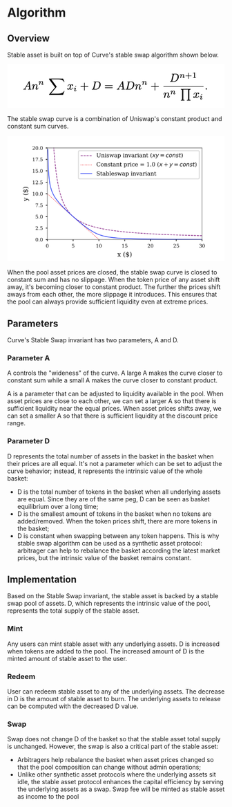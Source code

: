 # Algorithm

## Overview

Stable asset is built on top of Curve's stable swap algorithm shown below.

![Curve's Stable Swap Invariant](<../.gitbook/assets/image (1).png>)

The stable swap curve is a combination of Uniswap's constant product and constant sum curves.

![](../.gitbook/assets/image.png)

When the pool asset prices are closed, the stable swap curve is closed to constant sum and has no slippage. When the token price of any asset shift away, it's becoming closer to constant product. The further the prices shift aways from each other, the more slippage it introduces. This ensures that the pool can always provide sufficient liquidity even at extreme prices.

## Parameters

Curve's Stable Swap invariant has two parameters, A and D.

### Parameter A

A controls the "wideness" of the curve. A large A makes the curve closer to constant sum while a small A makes the curve closer to constant product.&#x20;

A is a parameter that can be adjusted to liquidity available in the pool. When asset prices are close to each other, we can set a larger A so that there is sufficient liquidity near the equal prices. When asset prices shifts away, we can set a smaller A so that there is sufficient liquidity at the discount price range.

### Parameter D

D represents the total number of assets in the basket in the basket when their prices are all equal. It's not a parameter which can be set to adjust the curve behavior; instead, it represents the intrinsic value of the whole basket:

* D is the total number of tokens in the basket when all underlying assets are equal. Since they are of the same peg, D can be seen as basket equilibrium over a long time;
* D is the smallest amount of tokens in the basket when no tokens are added/removed. When the token prices shift, there are more tokens in the basket;
* D is constant when swapping between any token happens. This is why stable swap algorithm can be used as a synthetic asset protocol: arbitrager can help to rebalance the basket according the latest market prices, but the intrinsic value of the basket remains constant.&#x20;

## Implementation

Based on the Stable Swap invariant, the stable asset is backed by a stable swap pool of assets. D, which represents the intrinsic value of the pool, represents the total supply of the stable asset.

### Mint

Any users can mint stable asset with any underlying assets. D is increased when tokens are added to the pool. The increased amount of D is the minted amount of stable asset to the user.

### Redeem

User can redeem stable asset to any of the underlying assets. The decrease in D is the amount of stable asset to burn. The underlying assets to release can be computed with the decreased D value.

### Swap

Swap does not change D of the basket so that the stable asset total supply is unchanged.  However, the swap is also a critical part of the stable asset:

* Arbitragers help rebalance the basket when asset prices changed so that the pool composition can change without admin operations;
* Unlike other synthetic asset protocols where the underlying assets sit idle, the stable asset protocol enhances the capital efficiency by serving the underlying assets as a swap. Swap fee will be minted as stable asset as income to the pool
